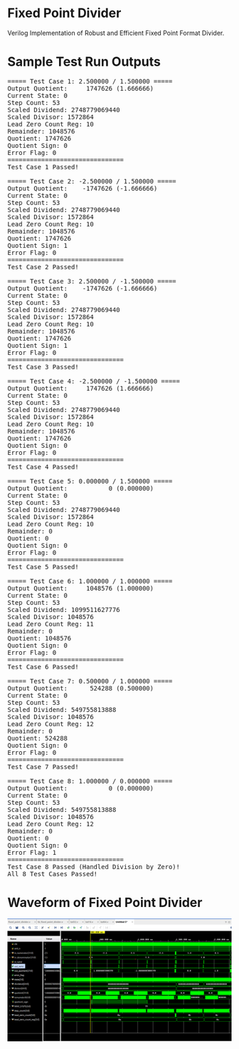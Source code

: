 # Fixed Point Divider
Verilog Implementation of Robust and Efficient Fixed Point Format Divider.

# Sample Test Run Outputs

<pre>
===== Test Case 1: 2.500000 / 1.500000 =====
Output Quotient:     1747626 (1.666666)
Current State: 0
Step Count: 53
Scaled Dividend: 2748779069440
Scaled Divisor: 1572864
Lead Zero Count Reg: 10
Remainder: 1048576
Quotient: 1747626
Quotient Sign: 0
Error Flag: 0
===============================
Test Case 1 Passed!

===== Test Case 2: -2.500000 / 1.500000 =====
Output Quotient:    -1747626 (-1.666666)
Current State: 0
Step Count: 53
Scaled Dividend: 2748779069440
Scaled Divisor: 1572864
Lead Zero Count Reg: 10
Remainder: 1048576
Quotient: 1747626
Quotient Sign: 1
Error Flag: 0
===============================
Test Case 2 Passed!

===== Test Case 3: 2.500000 / -1.500000 =====
Output Quotient:    -1747626 (-1.666666)
Current State: 0
Step Count: 53
Scaled Dividend: 2748779069440
Scaled Divisor: 1572864
Lead Zero Count Reg: 10
Remainder: 1048576
Quotient: 1747626
Quotient Sign: 1
Error Flag: 0
===============================
Test Case 3 Passed!

===== Test Case 4: -2.500000 / -1.500000 =====
Output Quotient:     1747626 (1.666666)
Current State: 0
Step Count: 53
Scaled Dividend: 2748779069440
Scaled Divisor: 1572864
Lead Zero Count Reg: 10
Remainder: 1048576
Quotient: 1747626
Quotient Sign: 0
Error Flag: 0
===============================
Test Case 4 Passed!

===== Test Case 5: 0.000000 / 1.500000 =====
Output Quotient:           0 (0.000000)
Current State: 0
Step Count: 53
Scaled Dividend: 2748779069440
Scaled Divisor: 1572864
Lead Zero Count Reg: 10
Remainder: 0
Quotient: 0
Quotient Sign: 0
Error Flag: 0
===============================
Test Case 5 Passed!

===== Test Case 6: 1.000000 / 1.000000 =====
Output Quotient:     1048576 (1.000000)
Current State: 0
Step Count: 53
Scaled Dividend: 1099511627776
Scaled Divisor: 1048576
Lead Zero Count Reg: 11
Remainder: 0
Quotient: 1048576
Quotient Sign: 0
Error Flag: 0
===============================
Test Case 6 Passed!

===== Test Case 7: 0.500000 / 1.000000 =====
Output Quotient:      524288 (0.500000)
Current State: 0
Step Count: 53
Scaled Dividend: 549755813888
Scaled Divisor: 1048576
Lead Zero Count Reg: 12
Remainder: 0
Quotient: 524288
Quotient Sign: 0
Error Flag: 0
===============================
Test Case 7 Passed!

===== Test Case 8: 1.000000 / 0.000000 =====
Output Quotient:           0 (0.000000)
Current State: 0
Step Count: 53
Scaled Dividend: 549755813888
Scaled Divisor: 1048576
Lead Zero Count Reg: 12
Remainder: 0
Quotient: 0
Quotient Sign: 0
Error Flag: 1
===============================
Test Case 8 Passed (Handled Division by Zero)!
All 8 Test Cases Passed!
</pre>

# Waveform of Fixed Point Divider

![Waveform of Fixed Point Divider](images/waveform.png)
